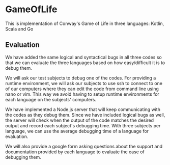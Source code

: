 # GameOfLife
This is implementation of Conway's Game of Life in three languages: Kotlin, Scala and Go

## Evaluation
We have added the same logical and syntactical bugs in all three codes so that we can evaluate the three languages based on how easy/difficult it is to debug them.

We will ask our test subjects to debug one of the codes. For providing a runtime environment, we will ask our subjects to use ssh to connect to one of our computers where they can edit the code from command line using nano or vim. This way we avoid having to setup runtime environments for each language on the subjects' computers.

We have implemented a Node.js server that will keep communicating with the codes as they debug them. Since we have included logical bugs as well, the server will check when the output of the code matches the desired output and record each subject's debugging time. With three subjects per language, we can use the average debugging time of a language for evaluation.

We will also provide a google form asking questions about the support and documentation provided by each language to evaluate the ease of debugging them.
